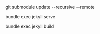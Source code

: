 
<!-- refresh submodules-->
git submodule update --recursive --remote


<!-- Build Locally -->
bundle exec jekyll serve

<!-- Build to Web -->
bundle exec jekyll build